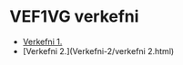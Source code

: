 # VEF1VG verkefni
* [Verkefni 1.](Verkefni-1/index.html)
* [Verkefni 2.](Verkefni-2/verkefni 2.html) 
